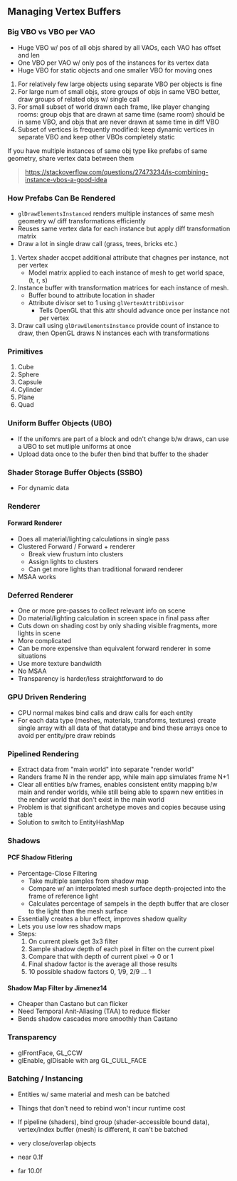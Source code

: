 ## Managing Vertex Buffers

### Big VBO vs VBO per VAO

- Huge VBO w/ pos of all objs shared by all VAOs, each VAO has offset and len
- One VBO per VAO w/ only pos of the instances for its vertex data
- Huge VBO for static objects and one smaller VBO for moving ones

1. For relatively few large objects using separate VBO per objects is fine
2. For large num of small objs, store groups of objs in same VBO better, draw groups of related objs w/ single call
3. For small subset of world drawn each frame, like player changing rooms: group objs that are drawn at same time (same room) should be in same VBO, and objs that are never drawn at same time in diff VBO
4. Subset of vertices is frequently modified: keep dynamic vertices in separate VBO and keep other VBOs completely static

If you have multiple instances of same obj type like prefabs of same geometry, share vertex data between them

> https://stackoverflow.com/questions/27473234/is-combining-instance-vbos-a-good-idea

### How Prefabs Can Be Rendered

- `glDrawElementsInstanced` renders multiple instances of same mesh geometry w/ diff transformations efficiently
- Reuses same vertex data for each instance but apply diff transformation matrix
- Draw a lot in single draw call (grass, trees, bricks etc.)

1. Vertex shader accpet additional attribute that chagnes per instance, not per vertex
    - Model matrix applied to each instance of mesh to get world space, (t, r, s)
2. Instance buffer with transformation matrices for each instance of mesh.
    - Buffer bound to attribute location in shader
    - Attribute divisor set to 1 using `glVertexAttribDivisor`
        - Tells OpenGL that this attr should advance once per instance not per vertex
3. Draw call using `glDrawElementsInstance` provide count of instance to draw, then OpenGL draws N instances each with transformations

### Primitives

1. Cube
2. Sphere
3. Capsule
4. Cylinder
5. Plane
6. Quad

### Uniform Buffer Objects (UBO)

- If the unifomrs are part of a block and odn't change b/w draws, can use a UBO to set mutliple uniforms at once
- Upload data once to the bufer then bind that buffer to the shader

### Shader Storage Buffer Objects (SSBO)

- For dynamic data

### Renderer

#### Forward Renderer
- Does all material/lighting calculations in single pass
- Clustered Forward / Forward + renderer
  - Break view frustum into clusters
  - Assign lights to clusters
  - Can get more lights than traditional forward renderer
- MSAA works

### Deferred Renderer
- One or more pre-passes to collect relevant info on scene
- Do material/lighting calculation in screen space in final pass after
- Cuts down on shading cost by only shading visible fragments, more lights in scene
- More complicated
- Can be more expensive than equivalent forward renderer in some situations
- Use more texture bandwidth
- No MSAA
- Transparency is harder/less straightforward to do

### GPU Driven Rendering
- CPU normal makes bind calls and draw calls for each entity
- For each data type (meshes, materials, transforms, textures) create single array with all data of that datatype and bind these arrays once to avoid per entity/pre draw rebinds

### Pipelined Rendering
- Extract data from "main world" into separate "render world"
- Randers frame N in the render app, while main app simulates frame N+1
- Clear all entities b/w frames, enables consistent entity mapping b/w main and render worlds, while still being able to spawn new entities in the render world that don't exist in the main world
- Problem is that significant archetype moves and copies because using table
- Solution to switch to EntityHashMap


### Shadows

#### PCF Shadow Fitlering 
- Percentage-Close Filtering
  - Take multiple samples from shadow map
  - Compare w/ an interpolated mesh surface depth-projected into the frame of reference light
  - Calculates percentage of sampels in the depth buffer that are closer to the light than the mesh surface
- Essentially creates a blur effect, improves shadow quality
- Lets you use low res shadow maps
- Steps:
  1. On current pixels get 3x3 filter
  2. Sample shadow depth of each pixel in filter on the current pixel
  3. Compare that with depth of current pixel -> 0 or 1
  4. Final shadow factor is the average all those results
  5. 10 possible shadow factors 0, 1/9, 2/9 ... 1

#### Shadow Map Filter by Jimenez14
- Cheaper than Castano but can flicker
- Need Temporal Anit-Aliasing (TAA) to reduce flicker
- Bends shadow cascades more smoothly than Castano

### Transparency
 - glFrontFace, GL_CCW
 - glEnable, glDisable with arg GL_CULL_FACE

### Batching / Instancing
- Entities w/ same material and mesh can be batched
- Things that don't need to rebind won't incur runtime cost
- If pipeline (shaders), bind group (shader-accessible bound data), vertex/index buffer (mesh) is different, it can't be batched

- very close/overlap objects
- near 0.1f
- far 10.0f